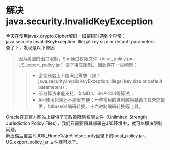 # 解决java.security.InvalidKeyException  
今天在使用javax.crypto.Cipher解码一段密码时遇到个异常：  
java.security.InvalidKeyException: Illegal key size or default parameters  
查了下，发现是以下原因
> 因为美国的出口限制，Sun通过权限文件（local_policy.jar、US_export_policy.jar）做了相应限制。
> 因此存在一些问题：
>> * 密钥长度上不能满足需求（如：java.security.InvalidKeyException: Illegal key size or default parameters）；  
>> * 部分算法未能支持，如MD4、SHA-224等算法；  
>> * API使用起来还不是很方便；一些常用的进制转换辅助工具未能提供，如Base64编码转换、十六进制编码转换等工具。  

Oracle在其官方网站上提供了无政策限制权限文件（Unlimited Strength Jurisdiction Policy Files），我们只需要将其部署在JRE环境中，就可以解决限制问题。  
解压缩后覆盖%JDK_Home%\jre\lib\security目录下的local_policy.jar、US_export_policy.jar 文件就可以了。  

